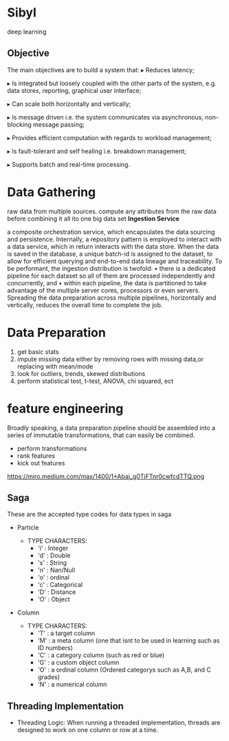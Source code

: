 # Sibyl
deep learning
## Objective
The main objectives are to build a system that:
▸ Reduces latency;

▸ Is integrated but loosely coupled with the other parts of the system, e.g. data stores, reporting, graphical user interface;

▸ Can scale both horizontally and vertically;

▸ Is message driven i.e. the system communicates via asynchronous, non-blocking message passing;

▸ Provides efficient computation with regards to workload management;

▸ Is fault-tolerant and self healing i.e. breakdown management;

▸ Supports batch and real-time processing.

# Data Gathering
raw data from multiple sources. compute any attributes from the raw data before combining it all ito one big data set
**Ingestion Service**

a composite orchestration service, which encapsulates the data sourcing and persistence. Internally, a repository pattern is employed to interact with a data service, which in return interacts with the data store. When the data is saved in the database, a unique batch-id is assigned to the dataset, to allow for efficient querying and end-to-end data lineage and traceability.
To be performant, the ingestion distribution is twofold:
• there is a dedicated pipeline for each dataset so all of them are processed independently and concurrently, and
• within each pipeline, the data is partitioned to take advantage of the multiple server cores, processors or even servers.
Spreading the data preparation across multiple pipelines, horizontally and vertically, reduces the overall time to complete the job.
# Data Preparation
1. get basic stats
2. impute missing data either by removing rows with missing data,or replacing with mean/mode
3. look for outliers, trends, skewed distributions
4. perform statistical test, t-test, ANOVA, chi squared, ect

# feature engineering
Broadly speaking, a data preparation pipeline should be assembled into a series of immutable transformations, that can easily be combined.
* perform transformations
* rank features
* kick out features


https://miro.medium.com/max/1400/1*Abaj_g0TjFTnr0cwfcdTTQ.png


## Saga

These are the accepted type codes for data types in saga
 - Particle
  	* TYPE CHARACTERS:
 		* 'i' : Integer
 		* 'd' : Double
 		* 's' : String
 		* 'n' : Nan/Null
 		* 'o' : ordinal
 		* 'c' : Categorical
 		* 'D' : Distance
		* 'O' : Object
		
 - Column
  	* TYPE CHARACTERS:
 		* 'T' : a target column
 		* 'M' : a meta column (one that isnt to be used in learning such as ID numbers)
 		* 'C' : a category column (such as red or blue)
 		* 'G' : a custom object column
 		* 'O' : a ordinal column (Ordered categorys such as A,B, and C grades)
 		* 'N' : a numerical column
		
## Threading Implementation
  - Threading Logic: When running a threaded implementation, threads are designed to work on one column or row at a time.

